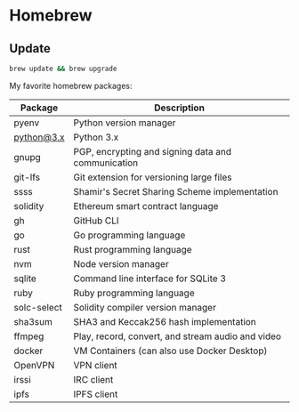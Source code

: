 # Homebrew

## Update

```bash
brew update && brew upgrade
```

My favorite homebrew packages:

| Package     | Description                                        |
| ----------- | -------------------------------------------------- |
| pyenv       | Python version manager                             |
| python@3.x  | Python 3.x                                         |
| gnupg       | PGP, encrypting and signing data and communication |
| git-lfs     | Git extension for versioning large files           |
| ssss        | Shamir's Secret Sharing Scheme implementation      |
| solidity    | Ethereum smart contract language                   |
| gh          | GitHub CLI                                         |
| go          | Go programming language                            |
| rust        | Rust programming language                          |
| nvm         | Node version manager                               |
| sqlite      | Command line interface for SQLite 3                |
| ruby        | Ruby programming language                          |
| solc-select | Solidity compiler version manager                  |
| sha3sum     | SHA3 and Keccak256 hash implementation             |
| ffmpeg      | Play, record, convert, and stream audio and video  |
| docker      | VM Containers (can also use Docker Desktop)        |
| OpenVPN     | VPN client                                         |
| irssi       | IRC client                                         |
| ipfs        | IPFS client                                        |
